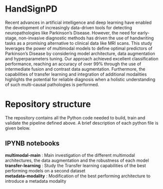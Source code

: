 # HandSignPD

Recent advances in artificial intelligence and deep learning have enabled the development of increasingly data-driven tools for detecting neuropathologies like Parkinson’s Disease. However, the need for early-stage, non-invasive diagnostic methods has driven the use of handwriting tasks as a promising alternative to clinical data like MRI scans. This study leverages the power of multimodal models to define optimal predictors of Parkinson’s Disease by considering model architecture, data augmentation and hyperparameters tuning. Our approach achieved excellent classification performance, reaching an accuracy of over 99% through the use of intermediate fusion and contrast data augmentation. Furthermore, the capabilities of transfer learning and integration of additional modalities highlights the potential for reliable diagnosis when a holistic understanding of such multi-causal pathologies is performed. 

# Repository structure
The repository contains all the Python code needed to build, train and validate the pipeline defined above. A brief description of each python file is given below.

## IPYNB notebooks
**multimodal-main** : Main investigation of the different multimodal architectures, the data augmentation and the robustness of each model\
**transfer-learning** : Study the Transfer learning capabilities of the best performing models on a second dataset\
**metadata-modality** : Modification of the best performing architecture to introduce a metadata modality

